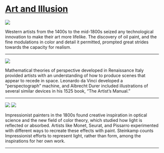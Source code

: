 # [Art and Illusion](http://artsmia.github.io/griot/#/stories/1084)

![](http://cdn.dx.artsmia.org/thumbs/tn_null.jpg)

Western artists from the 1400s to the mid-1800s seized any technological innovation to make their art more lifelike. The discovery of oil paint, and the fine modulations in color and detail it permitted, prompted great strides towards the capacity for realism.

---

![](http://cdn.dx.artsmia.org/thumbs/tn_null.jpg)

Mathematical theories of perspective developed in Renaissance Italy provided artists with an understanding of how to produce scenes that appear to recede in space. Leonardo da Vinci developed a “perspectograph” machine, and Albrecht Durer included illustrations of several similar devices in his 1525 book, “The Artist’s Manual.”

---

![](http://cdn.dx.artsmia.org/thumbs/tn_mia_4000201.jpg)
![](http://cdn.dx.artsmia.org/thumbs/tn_.jpg)

Impressionist painters in the 1800s found creative inspiration in optical science and the new field of color theory, which studied how light is reflected or absorbed. Artists like Monet, Seurat, and Pissarro experimented with different ways to recreate these effects with paint. Steinkamp counts Impressionist efforts to represent light, rather than form, among the inspirations for her own work.

---
